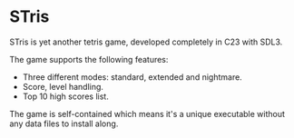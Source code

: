 STris
=====

STris is yet another tetris game, developed completely in C23 with SDL3.

The game supports the following features:

- Three different modes: standard, extended and nightmare.
- Score, level handling.
- Top 10 high scores list.

The game is self-contained which means it's a unique executable without any data
files to install along.

